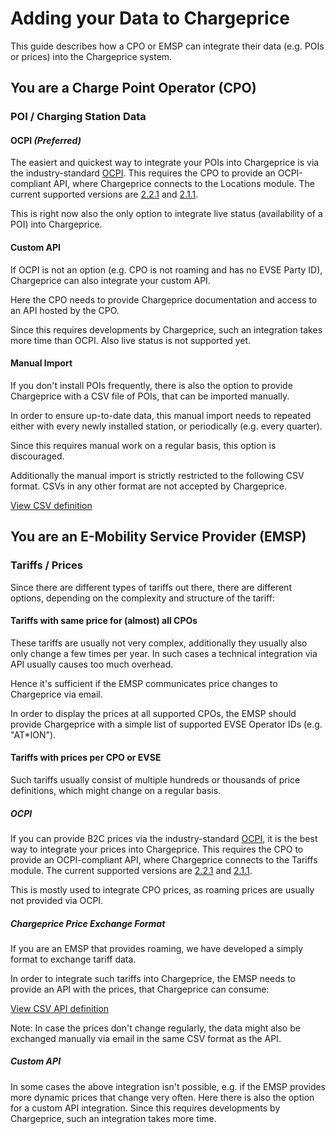 # Adding your Data to Chargeprice

This guide describes how a CPO or EMSP can integrate their data (e.g. POIs or
prices) into the Chargeprice system.

## You are a Charge Point Operator (CPO)

### POI / Charging Station Data

#### OCPI *(Preferred)*

The easiert and quickest way to integrate your POIs into Chargeprice is via the
industry-standard [OCPI](https://evroaming.org/ocpi-background/). This requires
the CPO to provide an OCPI-compliant API, where Chargeprice connects to the
Locations module. The current supported versions are
[2.2.1](https://github.com/ocpi/ocpi/tree/2.2.1) and
[2.1.1](https://github.com/ocpi/ocpi/tree/2.1.1).

This is right now also the only option to integrate live status (availability of
a POI) into Chargeprice.

#### Custom API

If OCPI is not an option (e.g. CPO is not roaming and has no EVSE Party ID),
Chargeprice can also integrate your custom API.

Here the CPO needs to provide Chargeprice documentation and access to an API
hosted by the CPO.

Since this requires developments by Chargeprice, such an integration takes more
time than OCPI. Also live status is not supported yet.

#### Manual Import

If you don't install POIs frequently, there is also the option to provide
Chargeprice with a CSV file of POIs, that can be imported manually.

In order to ensure up-to-date data, this manual import needs to repeated either
with every newly installed station, or periodically (e.g. every quarter).

Since this requires manual work on a regular basis, this option is discouraged.

Additionally the manual import is strictly restricted to the following CSV
format. CSVs in any other format are not accepted by Chargeprice.

[View CSV definition](/imports/charging_stations/csv.md)

## You are an E-Mobility Service Provider (EMSP)

### Tariffs / Prices

Since there are different types of tariffs out there, there are different
options, depending on the complexity and structure of the tariff:

#### Tariffs with same price for (almost) all CPOs

These tariffs are usually not very complex, additionally they usually also only
change a few times per year. In such cases a technical integration via API
usually causes too much overhead.

Hence it's sufficient if the EMSP communicates price changes to Chargeprice via
email.

In order to display the prices at all supported CPOs, the EMSP should provide
Chargeprice with a simple list of supported EVSE Operator IDs (e.g. "AT*ION").

#### Tariffs with prices per CPO or EVSE

Such tariffs usually consist of multiple hundreds or thousands of price
definitions, which might change on a regular basis. 

##### OCPI

If you can provide B2C prices via the industry-standard
[OCPI](https://evroaming.org/ocpi-background/), it is the best way to integrate
your prices into Chargeprice. This requires the CPO to provide an OCPI-compliant
API, where Chargeprice connects to the Tariffs module. The current supported
versions are [2.2.1](https://github.com/ocpi/ocpi/tree/2.2.1) and
[2.1.1](https://github.com/ocpi/ocpi/tree/2.1.1).

This is mostly used to integrate CPO prices, as roaming prices are usually not
provided via OCPI.

##### Chargeprice Price Exchange Format

If you are an EMSP that provides roaming, we have developed a simply format to
exchange tariff data.

In order to integrate such tariffs into Chargeprice, the EMSP needs to provide
an API with the prices, that Chargeprice can consume:

[View CSV API definition](/imports/tariffs/csv_api.md)

Note: In case the prices don't change regularly, the data might also be
exchanged manually via email in the same CSV format as the API.

##### Custom API

In some cases the above integration isn't possible, e.g. if the EMSP provides
more dynamic prices that change very often. Here there is also the option for a
custom API integration. Since this requires developments by Chargeprice, such an
integration takes more time.


